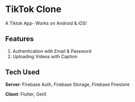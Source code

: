 # TikTok Clone

A Tiktok App- Works on Android & iOS!

## Features
1. Authentication with Email & Password
2. Uploading Videos with Caption

## Tech Used
**Server**: Firebase Auth, Firebase Storage, Firebase Firestore

**Client**: Flutter, GetX
